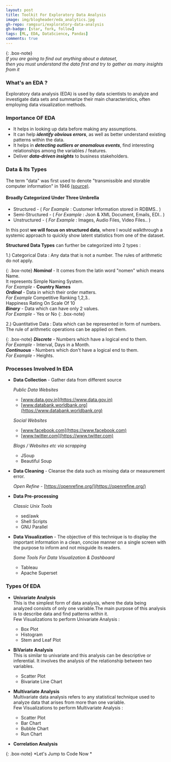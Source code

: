 ```yaml
---
layout: post
title: Toolkit For Exploratory Data Analysis
image: img/blogheader/eda_analytics.jpg
gh-repo: ramgsuri/exploratory-data-analysis
gh-badge: [star, fork, follow]
tags: [ML, EDA, DataScience, Pandas]
comments: true
---
```


{: .box-note}       
*If you are going to find out anything about a dataset,  
then you must understand the data first and try to gather as many
insights from it*

### What's an EDA ?
Exploratory data analysis (EDA) is used by data scientists to analyze and investigate data sets 
and summarize their main characteristics, often employing data visualization methods.
 
### Importance OF EDA
* It helps in looking up data before making any assumptions.  
* It can help ***identify obvious errors***, as well as better understand existing patterns within the data.
* It helps in ***detecting outliers or anomalous events***, find interesting relationships among the variables / features.
* Deliver ***data-driven insights*** to business stakeholders.

### Data & Its Types
The term "data" was first used to denote "transmissible and storable computer information" in 1946 
[(source)](https://www.etymonline.com/word/data).

#### Broadly  Categorized Under Three Umbrella
* Structured - ( *For Example* : Customer Information stored in RDBMS.. )
* Semi-Structured - ( *For Example* : Json & XML Document, Emails, EDI.. )
* Unstructured - ( *For Example* : Images, Audio Files, Video Files.. )

In this post **we will focus on structured data**, where I would walkthrough a 
systemic approach to quickly show latent statistics from one of the dataset.

**Structured Data Types** can further be categorized into 2 types :

1.) Categorical Data :  Any data that is not a number. The rules of arithmetic
do not apply.

{: .box-note}
***Nominal*** - It comes from the latin word "nomen" which means Name.  
It represents Simple Naming System.  
*For Example* - **Country Names**  
***Ordinal*** - Data in which their order matters.  
*For Example* 
Competitive Ranking 1,2,3..  
Happiness Rating On Scale Of 10  
***Binary*** - Data which can have only 2 values.  
*For Example* - Yes or No
{: .box-note}
    
2.) Quantitative Data : Data which can be represented in form of numbers.
The rule of arithmetic operations can be applied on them.

{: .box-note}
***Discrete*** - Numbers which have a logical end to them.    
*For Example* -  Interval, Days in a Month.  
***Continuous*** - Numbers which don't have a logical end to them.  
*For Example* - Heights.

### Processes Involved In EDA
*  **Data Collection** -    Gather data from different source   
   
   *Public Data Websites*
    * [www.data.gov.in](https://www.data.gov.in)  
    * [www.databank.worldbank.org](https://www.databank.worldbank.org)
       
   *Social Websites* 
    * [www.facebook.com](https://www.facebook.com)
    * [www.twitter.com](https://www.twitter.com)
    
   *Blogs / Websites etc via scrapping* 
    * JSoup
    * Beautiful Soup
   
* **Data Cleaning** - Cleanse the data such as missing data or measurement error.
    
   *Open Refine* - [https://openrefine.org/](https://openrefine.org/)
   
* **Data Pre-processing**  
  
  *Classic Unix Tools*
   * sed/awk
   * Shell Scripts
   * GNU Parallel
     
* **Data Visualization** - The objective of this technique is to display the important 
information in a clean, concise manner on a single screen with the purpose to inform 
and not misguide its readers.

  *Some Tools For Data Visualization & Dashboard*
   * Tableau
   * Apache Superset

### Types Of EDA  
* **Univariate Analysis**          
This is the simplest form of data analysis, 
where the data being analyzed consists of only one variable.The main purpose of this
analysis is to describe data and find patterns within it.   
Few Visualizations to perform Univariate Analysis :  

  * Box Plot
  * Histogram
  * Stem and Leaf Plot

* **BiVariate Analysis**  
This is similar to univariate and this analysis can be descriptive or 
inferential. It involves the analysis of the relationship between 
two variables.

  * Scatter Plot
  * Bivariate Line Chart

* **Multivariate Analysis**  
Multivariate data analysis refers to any statistical technique used to analyze 
data that arises from more than one variable.  
Few Visualizations to perform Multivariate Analysis :  
  * Scatter Plot
  * Bar Chart  
  * Bubble Chart
  * Run Chart

* **Correlation Analysis**  

{: .box-note}
*Let's Jump to Code Now *  

  






      



 
 




  

